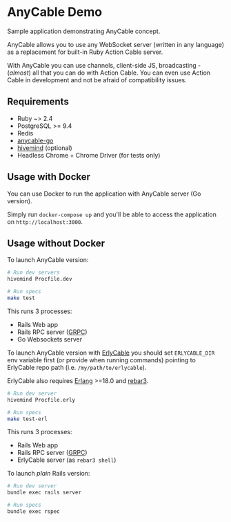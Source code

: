 # AnyCable Demo

Sample application demonstrating AnyCable concept.

AnyCable allows you to use any WebSocket server (written in any language) as a replacement for built-in Ruby Action Cable server.

With AnyCable you can use channels, client-side JS, broadcasting - (_almost_) all that you can do with Action Cable. You can even use Action Cable in development and not be afraid of compatibility issues.

## Requirements

- Ruby ~> 2.4
- PostgreSQL >= 9.4
- Redis
- [anycable-go](https://github.com/anycable/anycable-go)
- [hivemind](https://github.com/DarthSim/hivemind) (optional)
- Headless Chrome + Chrome Driver (for tests only)

## Usage with Docker

You can use Docker to run the application with AnyCable server (Go version).

Simply run `docker-compose up` and you'll be able to access the application on `http://localhost:3000`.

## Usage without Docker

To launch AnyCable version:

```sh
# Run dev servers
hivemind Procfile.dev

# Run specs
make test
```

This runs 3 processes:
- Rails Web app
- Rails RPC server ([GRPC](http://www.grpc.io))
- Go Websockets server

To launch AnyCable version with [ErlyCable](https://github.com/anycable/erlycable) you should set `ERLYCABLE_DIR` env variable first (or provide when running commands) pointing to ErlyCable repo path (i.e. `/my/path/to/erlycable`).

ErlyCable also requires [Erlang](http://www.erlang.org) >=18.0 and [rebar3](https://www.rebar3.org).

```sh
# Run dev server
hivemind Procfile.erly

# Run specs
make test-erl
```

This runs 3 processes:
- Rails Web app
- Rails RPC server ([GRPC](http://www.grpc.io))
- ErlyCable server (as `rebar3 shell`)

To launch _plain_ Rails version:

```sh
# Run dev server
bundle exec rails server

# Run specs
bundle exec rspec
```

